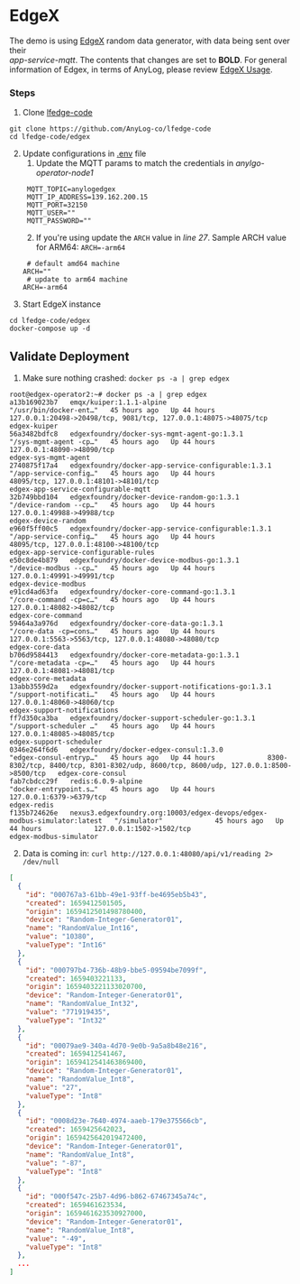 # EdgeX
The demo is using [EdgeX](https://www.edgexfoundry.org/) random data generator, with data being sent over their  
_app-service-mqtt_. The contents that  changes are set to **BOLD**. For general information of Edgex, in terms of AnyLog,
please review [EdgeX Usage](../../using%20edgex.md).

### Steps 
1. Clone [lfedge-code](https://github.com/AnyLog-co/lfedge-code)
```shell
git clone https://github.com/AnyLog-co/lfedge-code 
cd lfedge-code/edgex 
```

2. Update configurations in [.env](https://github.com/AnyLog-co/lfedge-code/blob/main/edgex/.env) file
   1. Update the MQTT params to match the credentials in _anylgo-operator-node1_
   ```dotenv
    MQTT_TOPIC=anylogedgex
    MQTT_IP_ADDRESS=139.162.200.15
    MQTT_PORT=32150
    MQTT_USER=""
    MQTT_PASSWORD=""
    ```
   2. If you're using update the `ARCH` value in _line 27_. Sample ARCH value for ARM64: `ARCH=-arm64`
   ```dotenv
    # default amd64 machine 
   ARCH=""
    # update to arm64 machine 
   ARCH=-arm64
   ```
3. Start EdgeX instance 
```shell
cd lfedge-code/edgex 
docker-compose up -d
```

## Validate Deployment
1. Make sure nothing crashed: `docker ps -a | grep edgex`
```shell
root@edgex-operator2:~# docker ps -a | grep edgex
a13b169023b7   emqx/kuiper:1.1.1-alpine                                                   "/usr/bin/docker-ent…"   45 hours ago   Up 44 hours             127.0.0.1:20498->20498/tcp, 9081/tcp, 127.0.0.1:48075->48075/tcp                       edgex-kuiper
56a3482bdfc8   edgexfoundry/docker-sys-mgmt-agent-go:1.3.1                                "/sys-mgmt-agent -cp…"   45 hours ago   Up 44 hours             127.0.0.1:48090->48090/tcp                                                             edgex-sys-mgmt-agent
2740875f17a4   edgexfoundry/docker-app-service-configurable:1.3.1                         "/app-service-config…"   45 hours ago   Up 44 hours             48095/tcp, 127.0.0.1:48101->48101/tcp                                                  edgex-app-service-configurable-mqtt
32b749bbd104   edgexfoundry/docker-device-random-go:1.3.1                                 "/device-random --cp…"   45 hours ago   Up 44 hours             127.0.0.1:49988->49988/tcp                                                             edgex-device-random
e960f5ff00c5   edgexfoundry/docker-app-service-configurable:1.3.1                         "/app-service-config…"   45 hours ago   Up 44 hours             48095/tcp, 127.0.0.1:48100->48100/tcp                                                  edgex-app-service-configurable-rules
e50c8de4b879   edgexfoundry/docker-device-modbus-go:1.3.1                                 "/device-modbus --cp…"   45 hours ago   Up 44 hours             127.0.0.1:49991->49991/tcp                                                             edgex-device-modbus
e91cd4ad63fa   edgexfoundry/docker-core-command-go:1.3.1                                  "/core-command -cp=c…"   45 hours ago   Up 44 hours             127.0.0.1:48082->48082/tcp                                                             edgex-core-command
59464a3a976d   edgexfoundry/docker-core-data-go:1.3.1                                     "/core-data -cp=cons…"   45 hours ago   Up 44 hours             127.0.0.1:5563->5563/tcp, 127.0.0.1:48080->48080/tcp                                   edgex-core-data
b706d9584413   edgexfoundry/docker-core-metadata-go:1.3.1                                 "/core-metadata -cp=…"   45 hours ago   Up 44 hours             127.0.0.1:48081->48081/tcp                                                             edgex-core-metadata
13abb3559d2a   edgexfoundry/docker-support-notifications-go:1.3.1                         "/support-notificati…"   45 hours ago   Up 44 hours             127.0.0.1:48060->48060/tcp                                                             edgex-support-notifications
ff7d350ca3ba   edgexfoundry/docker-support-scheduler-go:1.3.1                             "/support-scheduler …"   45 hours ago   Up 44 hours             127.0.0.1:48085->48085/tcp                                                             edgex-support-scheduler
0346e264f6d6   edgexfoundry/docker-edgex-consul:1.3.0                                     "edgex-consul-entryp…"   45 hours ago   Up 44 hours             8300-8302/tcp, 8400/tcp, 8301-8302/udp, 8600/tcp, 8600/udp, 127.0.0.1:8500->8500/tcp   edgex-core-consul
fab7cbdcc29f   redis:6.0.9-alpine                                                         "docker-entrypoint.s…"   45 hours ago   Up 44 hours             127.0.0.1:6379->6379/tcp                                                               edgex-redis
f135b724626e   nexus3.edgexfoundry.org:10003/edgex-devops/edgex-modbus-simulator:latest   "/simulator"             45 hours ago   Up 44 hours             127.0.0.1:1502->1502/tcp                                                               edgex-modbus-simulator
```
2. Data is coming in: `curl http://127.0.0.1:48080/api/v1/reading 2> /dev/null`
```json
[
  {
    "id": "000767a3-61bb-49e1-93ff-be4695eb5b43",
    "created": 1659412501505,
    "origin": 1659412501498780400,
    "device": "Random-Integer-Generator01",
    "name": "RandomValue_Int16",
    "value": "10380",
    "valueType": "Int16"
  },
  {
    "id": "000797b4-736b-48b9-bbe5-09594be7099f",
    "created": 1659403221133,
    "origin": 1659403221133020700,
    "device": "Random-Integer-Generator01",
    "name": "RandomValue_Int32",
    "value": "771919435",
    "valueType": "Int32"
  },
  {
    "id": "00079ae9-340a-4d70-9e0b-9a5a8b48e216",
    "created": 1659412541467,
    "origin": 1659412541463869400,
    "device": "Random-Integer-Generator01",
    "name": "RandomValue_Int8",
    "value": "27",
    "valueType": "Int8"
  },
  {
    "id": "0008d23e-7640-4974-aaeb-179e375566cb",
    "created": 1659425642023,
    "origin": 1659425642019472400,
    "device": "Random-Integer-Generator01",
    "name": "RandomValue_Int8",
    "value": "-87",
    "valueType": "Int8"
  },
  {
    "id": "000f547c-25b7-4d96-b862-67467345a74c",
    "created": 1659461623534,
    "origin": 1659461623530927000,
    "device": "Random-Integer-Generator01",
    "name": "RandomValue_Int8",
    "value": "-49",
    "valueType": "Int8"
  },
  ...
]
```
